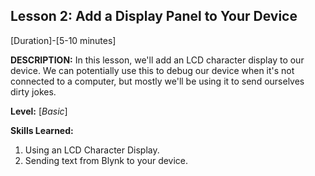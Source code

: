 ## Lesson 2: Add a Display Panel to Your Device
[Duration]-[5-10 minutes]

**DESCRIPTION:** In this lesson, we'll add an LCD character display to
our device. We can potentially use this to debug our device when it's
not connected to a computer, but mostly we'll be using it to send ourselves
dirty jokes.

**Level:** [*Basic*]

**Skills Learned:**
1. Using an LCD Character Display.
2. Sending text from Blynk to your device.
